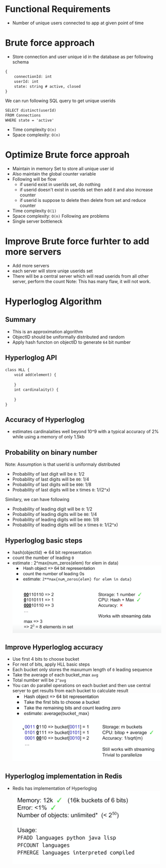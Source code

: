 # Functional Requirements
- Number of unique users connected to app at given point of time
# Brute force approach 
- Store connection and user unique id in the database as per following schema 
```
{
    connectionId: int
    userId: int
    state: string # active, closed
}
```
We can run following SQL query to get unique userids
```
SELECT distinct(userId)
FROM Connections
WHERE state = 'active'
```
- Time complexity `O(n)`
- Space complexity: `O(n)`
# Optimize Brute force approah 
- Maintain in memory Set to store all unique user id
- Also maintain the global counter variable
- Following will be flow
    - if userid exist in userIds set, do nothing
    - if userid doesn't exist in userIds set then add it and also increase counter
    - if userid is suppose to delete then delete from set and reduce counter
- Time complexity `O(1)`
- Space complexity: `O(n)`
Following are problems
- Single server bottleneck
# Improve Brute force furhter to add more servers
- Add more servers
- each server will store uniqe userids set 
- There will be a central server which will read userids from all other server, perform the count
Note: This has many flaw, it will not work.
# Hyperloglog Algorithm
## Summary
- This is an approximation algorithm 
- ObjectID should be uniformally distributed and random
- Apply hash functon on objectID to generate `64` bit number
## Hyperloglog API
```
class HLL {
    void add(element) {

    }
    int cardinalaity() {

    }
}
```
## Accuracy of Hyperloglog
- estimates cardinalaities well beyond 10^9 with a typical accuracy of 2% while using a memory of only 1.5kb

## Probability on binary number
Note: Assumption is that userId is uniformaly distributed
- Probability of last digit will be `0`: 1/2
- Probability of last digits will be `00`: 1/4
- Probability of last digits will be `000`: 1/8
- Probability of last digits will be x times `0`: 1/(2^x)

Similary, we can have following 
- Probability of leading digit will be `0`: 1/2
- Probability of leading digits will be `00`: 1/4
- Probability of leading digits will be `000`: 1/8
- Probability of leading digits will be x times `0`: 1/(2^x)
## Hyperloglog basic steps
- hash(objectId) => 64 bit representation
- count the number of leading `0`
- estimate : 2^max(num_zeros(elem) for elem in data)
![](assets/hll-basics.png)
## Improve Hyperloglog accuracy
- Use first 4 bits to choose bucket
- For rest of bits, apply HLL basic steps
- Each bucket only stores the maxumum length of `0` leading sequence
- Take the average of each bucket_max `avg`
- Total number will be `2^avg`
- You can do parallel operations on each bucket and then use central server to get results from each bucket to calculate result
![](assets/hll-buckets.png)

## Hyperloglog implementation in Redis
- Redis has implementation of Hyperloglog
![](assets/hll-redis.png)

